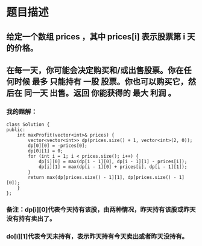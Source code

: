 # 题目描述
## 给定一个数组 prices ，其中 prices[i] 表示股票第 i 天的价格。
## 在每一天，你可能会决定购买和/或出售股票。你在任何时候 最多 只能持有 一股 股票。你也可以购买它，然后在 同一天 出售。返回 你能获得的 最大 利润 。
### 我的题解：
```
class Solution {
public:
    int maxProfit(vector<int>& prices) {
        vector<vector<int>> dp(prices.size() + 1, vector<int>(2, 0));
        dp[0][0] = -prices[0];
        dp[0][1] = 0;
        for (int i = 1; i < prices.size(); i++) {
            dp[i][0] = max(dp[i - 1][0], dp[i - 1][1] - prices[i]);
            dp[i][1] = max(dp[i - 1][0] + prices[i], dp[i - 1][1]);
        }
        return max(dp[prices.size() - 1][1], dp[prices.size() - 1][0]);
    }
};
```
### **备注**：dp[i][0]代表今天持有该股，由两种情况，昨天持有该股或昨天没有持有卖出了。
### do[i][1]代表今天未持有，表示昨天持有今天卖出或者昨天没持有。